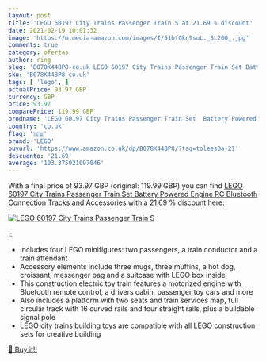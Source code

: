 ```yaml
---
layout: post
title: 'LEGO 60197 City Trains Passenger Train S at 21.69 % discount'
date: 2021-02-19 10:01:32
image: 'https://m.media-amazon.com/images/I/51bfGkn9suL._SL200_.jpg'
comments: true
category: ofertas
author: ring
slug: 'B078K44BP8-co.uk LEGO 60197 City Trains Passenger Train Set Battery...'
sku: 'B078K44BP8-co.uk'
tags: [ 'lego', ]
actualPrice: 93.97 GBP
currency: GBP
price: 93.97
comparePrice: 119.99 GBP
prodname: 'LEGO 60197 City Trains Passenger Train Set  Battery Powered Engine  RC Bluetooth Connection  Tracks and Accessories'
country: 'co.uk'
flag: '🇬🇧'
brand: 'LEGO'
buyurl: 'https://www.amazon.co.uk/dp/B078K44BP8/?tag=tolees0a-21'
descuento: '21.69'
average: '103.375021097046'
---
```


With a final price of 93.97 GBP (original: 119.99 GBP) you can find [LEGO 60197 City Trains Passenger Train Set  Battery Powered Engine  RC Bluetooth Connection  Tracks and Accessories](https://www.amazon.co.uk/dp/B078K44BP8/?tag=tolees0a-21) with a  21.69 % discount here:

[![LEGO 60197 City Trains Passenger Train S](https://m.media-amazon.com/images/I/51bfGkn9suL._SL200_.jpg)](https://www.amazon.co.uk/dp/B078K44BP8/?tag=tolees0a-21)

ℹ️:

- Includes four LEGO minifigures: two passengers, a train conductor and a train attendant
- Accessory elements include three mugs, three muffins, a hot dog, croissant, messenger bag and a suitcase with LEGO box inside
- This construction electric toy train features a motorized engine with Bluetooth remote control, a drivers cabin, passenger toy cars and more
- Also includes a platform with two seats and train services map, full circular track with 16 curved rails and four straight rails, plus a buildable signal pole
- LEGO city trains building toys are compatible with all LEGO construction sets for creative building

[🛒 Buy it!!](https://www.amazon.co.uk/dp/B078K44BP8/?tag=tolees0a-21)
